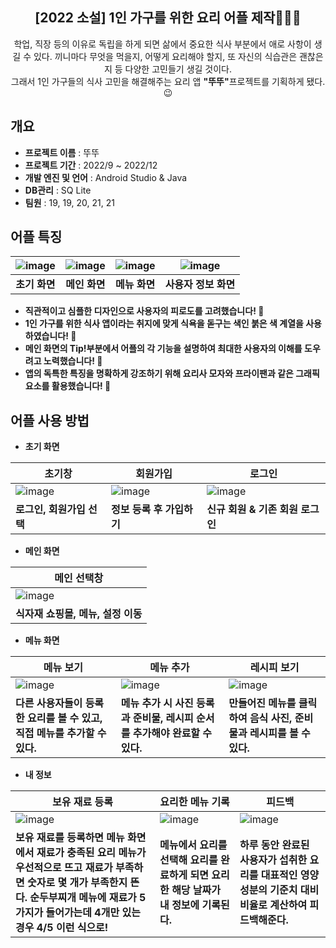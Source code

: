 <div align="center">
<h2> [2022 소설] 1인 가구를 위한 요리 어플 제작🧑🏻‍🍳</h2>
학업, 직장 등의 이유로 독립을 하게 되면 삶에서 중요한 식사 부분에서 애로 사항이 생길 수 있다. 
끼니마다 무엇을 먹을지, 어떻게 요리해야 할지, 또 자신의 식습관은 괜찮은지 등 다양한 고민들기 생길 것이다.<br>
그래서 1인 가구들의 식사 고민을 해결해주는 요리 앱 <strong>"뚜뚜"</strong>프로젝트를 기획하게 됐다. 😉
</div>

## 개요 
- **프로젝트 이름** : 뚜뚜
- **프로젝트 기간** : 2022/9 ~ 2022/12
- **개발 엔진 및 언어** : Android Studio & Java
- **DB관리** : SQ Lite
- **팀원** : 19, 19, 20, 21, 21

## 어플 특징
|![image](https://user-images.githubusercontent.com/110340919/274145721-dbe427a2-71c9-46ff-ace4-178a4aa410d5.png)|![image](https://user-images.githubusercontent.com/110340919/274145754-6b87492c-d6f0-4dd2-9474-8c7a483947d9.png)|![image](https://user-images.githubusercontent.com/110340919/274145780-2317e9a2-59aa-4592-830f-09127cca8914.png)|![image](https://user-images.githubusercontent.com/110340919/274145813-7ea5023d-51ad-4736-bff7-53d3bdb3eacc.png)|
|:---:|:---:|:---:|:---:|
|**초기 화면**|**메인 화면**|**메뉴 화면**|**사용자 정보 화면**|
- **직관적이고 심플한 디자인으로 사용자의 피로도를 고려했습니다! 🥱**
- **1인 가구를 위한 식사 앱이라는 취지에 맞게 식욕을 돋구는 색인 붉은 색 계열을 사용하였습니다! 🍎**
- **메인 화면의 Tip!부분에서 어플의 각 기능을 설명하여 최대한 사용자의 이해를 도우려고 노력했습니다! 🥢**
- **앱의 독특한 특징을 명확하게 강조하기 위해 요리사 모자와 프라이팬과 같은 그래픽 요소를 활용했습니다! 🍳**

## 어플 사용 방법
- **초기 화면**

|초기창|회원가입|로그인|
|---|---|---|
|![image](https://user-images.githubusercontent.com/110340919/274145721-dbe427a2-71c9-46ff-ace4-178a4aa410d5.png)|![image](https://user-images.githubusercontent.com/110340919/274148966-d4ddea7d-77ac-4e79-bad8-628be1b88168.png)|![image](https://user-images.githubusercontent.com/110340919/274149029-c6a68d08-eb09-43a8-bace-78f99e9a83c0.png)|
|**로그인, 회원가입 선택**|**정보 등록 후 가입하기**|**신규 회원 & 기존 회원 로그인**|

- **메인 화면**
  
|메인 선택창|
|---|
|![image](https://user-images.githubusercontent.com/110340919/274145754-6b87492c-d6f0-4dd2-9474-8c7a483947d9.png)|
|**식자재 쇼핑몰, 메뉴, 설정 이동**|

- **메뉴 화면**
  
|메뉴 보기|메뉴 추가|레시피 보기|
|---|---|---|
|![image](https://user-images.githubusercontent.com/110340919/274145780-2317e9a2-59aa-4592-830f-09127cca8914.png)|![image](https://user-images.githubusercontent.com/110340919/274153295-271a28a5-c4d2-4191-ac6f-b99558ca0195.png)|![image](https://user-images.githubusercontent.com/110340919/274149298-8f099beb-4be5-4fff-bd4e-58bfdb944865.png)
|**다른 사용자들이 등록한 요리를 볼 수 있고, 직접 메뉴를 추가할 수 있다.**|**메뉴 추가 시 사진 등록과 준비물, 레시피 순서를 추가해야 완료할 수 있다.**|**만들어진 메뉴를 클릭하여 음식 사진, 준비물과 레시피를 볼 수 있다.**|

- **내 정보**

|보유 재료 등록|요리한 메뉴 기록|피드백|
|---|---|---|
|![image](https://user-images.githubusercontent.com/110340919/274154763-8288822c-08bf-4de0-83de-22840592a9f5.png)|![image](https://user-images.githubusercontent.com/110340919/274145813-7ea5023d-51ad-4736-bff7-53d3bdb3eacc.png)|![image](https://user-images.githubusercontent.com/110340919/274149547-659877b4-23b3-462e-87ef-e1197744e1b0.png)|
|**보유 재료를 등록하면 메뉴 화면에서 재료가 충족된 요리 메뉴가 우선적으로 뜨고 재료가 부족하면 숫자로 몇 개가 부족한지 뜬다. 순두부찌개 메뉴에 재료가 5가지가 들어가는데 4개만 있는 경우 4/5 이런 식으로!**|**메뉴에서 요리를 선택해 요리를 완료하게 되면 요리한 해당 날짜가 내 정보에 기록된다.**|**하루 동안 완료된 사용자가 섭취한 요리를 대표적인 영양성분의 기준치 대비 비율로 계산하여 피드백해준다.**|
